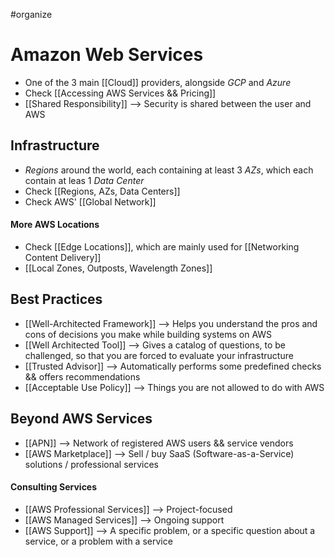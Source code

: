 #organize 
# Amazon Web Services
- One of the 3 main [[Cloud]] providers, alongside *GCP* and *Azure*
- Check [[Accessing AWS Services && Pricing]]
- [[Shared Responsibility]] --> Security is shared between the user and AWS


## Infrastructure
- *Regions* around the world, each containing at least 3 *AZs*, which each contain at leas 1 *Data Center*
- Check [[Regions, AZs, Data Centers]]
- Check AWS' [[Global Network]]

#### More AWS Locations
- Check [[Edge Locations]], which are mainly used for [[Networking Content Delivery]]
- [[Local Zones, Outposts, Wavelength Zones]]


## Best Practices
- [[Well-Architected Framework]] --> Helps you understand the pros and cons of decisions you make while building systems on AWS
- [[Well Architected Tool]] --> Gives a catalog of questions, to be challenged, so that you are forced to evaluate your infrastructure
- [[Trusted Advisor]] --> Automatically performs some predefined checks && offers recommendations
- [[Acceptable Use Policy]] --> Things you are not allowed to do with AWS


## Beyond AWS Services
- [[APN]] --> Network of registered AWS users && service vendors
- [[AWS Marketplace]] --> Sell / buy SaaS (Software-as-a-Service) solutions / professional services

#### Consulting Services
- [[AWS Professional Services]] --> Project-focused
- [[AWS Managed Services]] --> Ongoing support
- [[AWS Support]] -->  A specific problem, or a specific question about a service, or a problem with a service

